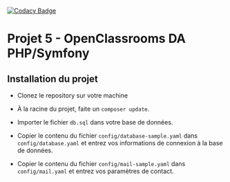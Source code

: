 
[![Codacy Badge](https://api.codacy.com/project/badge/Grade/b087b58f628b45e9bd3273fc33b7d797)](https://app.codacy.com/gh/briandidierjean/projet5-oc?utm_source=github.com&utm_medium=referral&utm_content=briandidierjean/projet5-oc&utm_campaign=Badge_Grade)

# Projet 5 - OpenClassrooms DA PHP/Symfony

## Installation du projet

* Clonez le repository sur votre machine

* À la racine du projet, faite un `composer update`.

* Importer le fichier `db.sql` dans votre base de données.

* Copier le contenu du fichier `config/database-sample.yaml` dans `config/database.yaml` et entrez vos informations de connexion à la base de données.

* Copier le contenu du fichier `config/mail-sample.yaml` dans `config/mail.yaml` et entrez vos paramètres de contact.
